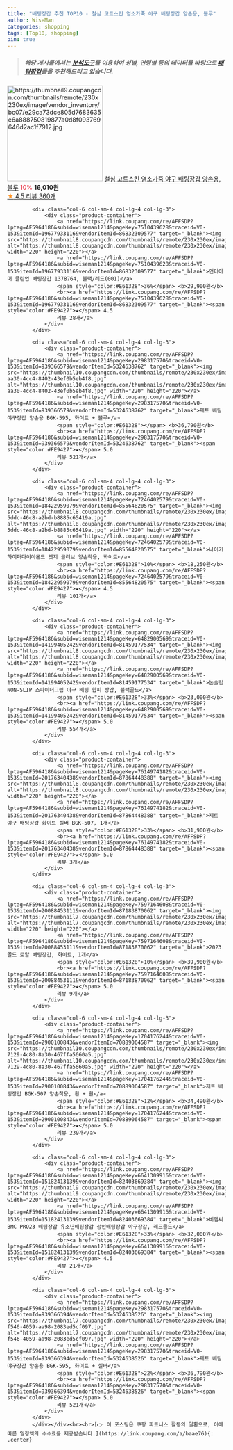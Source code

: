 ```yaml
---
title: "배팅장갑 추천 TOP10 - 철심 고트스킨 염소가죽 야구 배팅장갑 양손용, 블루"
author: WiseMan
categories: shopping
tags: [Top10, shopping]
pin: true
---
```


> ##### 해당 게시물에서는 [**분석도구**](https://itemscout.io/)를 이용하여 **성별**, **연령별** 등의 데이터를 바탕으로 [**배팅장갑**](https://link.coupang.com/a/baae76)들을 추천해드리고 있습니다.
<div class="container"><div class="row">
            <div class="col-6 col-sm-4 col-lg-4 col-lg-3">
                <div class="product-container">
                    <a href="https://link.coupang.com/re/AFFSDP?lptag=AF5964186&subid=wiseman1214&pageKey=6962407490&traceid=V0-153&itemId=5467766722&vendorItemId=4489581434" target="_blank"><img src="https://thumbnail9.coupangcdn.com/thumbnails/remote/230x230ex/image/vendor_inventory/bc07/e29ca73dce805d7683635e6a888750819877a0d8f093769646d2ac1f7912.jpg" alt="https://thumbnail9.coupangcdn.com/thumbnails/remote/230x230ex/image/vendor_inventory/bc07/e29ca73dce805d7683635e6a888750819877a0d8f093769646d2ac1f7912.jpg" width="220" height="220"></a>
                    <a href="https://link.coupang.com/re/AFFSDP?lptag=AF5964186&subid=wiseman1214&pageKey=6962407490&traceid=V0-153&itemId=5467766722&vendorItemId=4489581434" target="_blank">철심 고트스킨 염소가죽 야구 배팅장갑 양손용, 블루</a>
                    <span style="color:#E61328">10%</span> <b>16,010원</b>
                    <br><a href="https://link.coupang.com/re/AFFSDP?lptag=AF5964186&subid=wiseman1214&pageKey=6962407490&traceid=V0-153&itemId=5467766722&vendorItemId=4489581434" target="_blank"><span style="color:#FE9427">★</span> 4.5
                    리뷰 360개</a>
                </div>
            </div>
            
            <div class="col-6 col-sm-4 col-lg-4 col-lg-3">
                <div class="product-container">
                    <a href="https://link.coupang.com/re/AFFSDP?lptag=AF5964186&subid=wiseman1214&pageKey=7510439628&traceid=V0-153&itemId=19677933116&vendorItemId=86832309577" target="_blank"><img src="https://thumbnail8.coupangcdn.com/thumbnails/remote/230x230ex/image/vendor_inventory/3000/5096c62c87202949c17710fbde5a5d3c2697b8d3457d9c0d252447cec27d.jpeg" alt="https://thumbnail8.coupangcdn.com/thumbnails/remote/230x230ex/image/vendor_inventory/3000/5096c62c87202949c17710fbde5a5d3c2697b8d3457d9c0d252447cec27d.jpeg" width="220" height="220"></a>
                    <a href="https://link.coupang.com/re/AFFSDP?lptag=AF5964186&subid=wiseman1214&pageKey=7510439628&traceid=V0-153&itemId=19677933116&vendorItemId=86832309577" target="_blank">언더아머 클린업 배팅장갑 1378764, 블랙/레드(001)</a>
                    <span style="color:#E61328">36%</span> <b>29,900원</b>
                    <br><a href="https://link.coupang.com/re/AFFSDP?lptag=AF5964186&subid=wiseman1214&pageKey=7510439628&traceid=V0-153&itemId=19677933116&vendorItemId=86832309577" target="_blank"><span style="color:#FE9427">★</span> 4.5
                    리뷰 28개</a>
                </div>
            </div>
            
            <div class="col-6 col-sm-4 col-lg-4 col-lg-3">
                <div class="product-container">
                    <a href="https://link.coupang.com/re/AFFSDP?lptag=AF5964186&subid=wiseman1214&pageKey=298317570&traceid=V0-153&itemId=939366579&vendorItemId=5324638762" target="_blank"><img src="https://thumbnail10.coupangcdn.com/thumbnails/remote/230x230ex/image/retail/images/2019/09/10/13/6/7423ac10-aa30-4cc4-8402-43ef0b5eb4f8.jpg" alt="https://thumbnail10.coupangcdn.com/thumbnails/remote/230x230ex/image/retail/images/2019/09/10/13/6/7423ac10-aa30-4cc4-8402-43ef0b5eb4f8.jpg" width="220" height="220"></a>
                    <a href="https://link.coupang.com/re/AFFSDP?lptag=AF5964186&subid=wiseman1214&pageKey=298317570&traceid=V0-153&itemId=939366579&vendorItemId=5324638762" target="_blank">제트 배팅 야구장갑 양손용 BGK-595, 화이트 + 블루</a>
                    <span style="color:#E61328"></span> <b>36,790원</b>
                    <br><a href="https://link.coupang.com/re/AFFSDP?lptag=AF5964186&subid=wiseman1214&pageKey=298317570&traceid=V0-153&itemId=939366579&vendorItemId=5324638762" target="_blank"><span style="color:#FE9427">★</span> 5.0
                    리뷰 521개</a>
                </div>
            </div>
            
            <div class="col-6 col-sm-4 col-lg-4 col-lg-3">
                <div class="product-container">
                    <a href="https://link.coupang.com/re/AFFSDP?lptag=AF5964186&subid=wiseman1214&pageKey=7246402579&traceid=V0-153&itemId=18422959079&vendorItemId=85564820575" target="_blank"><img src="https://thumbnail8.coupangcdn.com/thumbnails/remote/230x230ex/image/retail/images/2023/04/05/16/1/707ffc68-5ddc-46c8-a2bd-b8885c65419a.jpg" alt="https://thumbnail8.coupangcdn.com/thumbnails/remote/230x230ex/image/retail/images/2023/04/05/16/1/707ffc68-5ddc-46c8-a2bd-b8885c65419a.jpg" width="220" height="220"></a>
                    <a href="https://link.coupang.com/re/AFFSDP?lptag=AF5964186&subid=wiseman1214&pageKey=7246402579&traceid=V0-153&itemId=18422959079&vendorItemId=85564820575" target="_blank">나이키 하이퍼다이아몬드 엣지 글러브 양손착용, 화이트</a>
                    <span style="color:#E61328">10%</span> <b>18,250원</b>
                    <br><a href="https://link.coupang.com/re/AFFSDP?lptag=AF5964186&subid=wiseman1214&pageKey=7246402579&traceid=V0-153&itemId=18422959079&vendorItemId=85564820575" target="_blank"><span style="color:#FE9427">★</span> 4.5
                    리뷰 101개</a>
                </div>
            </div>
            
            <div class="col-6 col-sm-4 col-lg-4 col-lg-3">
                <div class="product-container">
                    <a href="https://link.coupang.com/re/AFFSDP?lptag=AF5964186&subid=wiseman1214&pageKey=6482900569&traceid=V0-153&itemId=14199405242&vendorItemId=81459177534" target="_blank"><img src="https://thumbnail8.coupangcdn.com/thumbnails/remote/230x230ex/image/vendor_inventory/9ccd/e195f8993f177777d6777e8302bb3a8c52810f66b495fc3335c5826ccd8f.jpg" alt="https://thumbnail8.coupangcdn.com/thumbnails/remote/230x230ex/image/vendor_inventory/9ccd/e195f8993f177777d6777e8302bb3a8c52810f66b495fc3335c5826ccd8f.jpg" width="220" height="220"></a>
                    <a href="https://link.coupang.com/re/AFFSDP?lptag=AF5964186&subid=wiseman1214&pageKey=6482900569&traceid=V0-153&itemId=14199405242&vendorItemId=81459177534" target="_blank">논슬립 NON-SLIP 스파이더그립 야구 배팅 합피 장갑, 블랙골드</a>
                    <span style="color:#E61328">33%</span> <b>23,000원</b>
                    <br><a href="https://link.coupang.com/re/AFFSDP?lptag=AF5964186&subid=wiseman1214&pageKey=6482900569&traceid=V0-153&itemId=14199405242&vendorItemId=81459177534" target="_blank"><span style="color:#FE9427">★</span> 5.0
                    리뷰 554개</a>
                </div>
            </div>
            
            <div class="col-6 col-sm-4 col-lg-4 col-lg-3">
                <div class="product-container">
                    <a href="https://link.coupang.com/re/AFFSDP?lptag=AF5964186&subid=wiseman1214&pageKey=7614974182&traceid=V0-153&itemId=20176340438&vendorItemId=87864448388" target="_blank"><img src="https://thumbnail8.coupangcdn.com/thumbnails/remote/230x230ex/image/vendor_inventory/1caa/09e1e326991cd60b342198a5c3ca019b6130b1ddd79ba72345743de6c17e.jpg" alt="https://thumbnail8.coupangcdn.com/thumbnails/remote/230x230ex/image/vendor_inventory/1caa/09e1e326991cd60b342198a5c3ca019b6130b1ddd79ba72345743de6c17e.jpg" width="220" height="220"></a>
                    <a href="https://link.coupang.com/re/AFFSDP?lptag=AF5964186&subid=wiseman1214&pageKey=7614974182&traceid=V0-153&itemId=20176340438&vendorItemId=87864448388" target="_blank">제트 야구 배팅장갑 화이트 실버 BGK-507, 1개</a>
                    <span style="color:#E61328">33%</span> <b>31,900원</b>
                    <br><a href="https://link.coupang.com/re/AFFSDP?lptag=AF5964186&subid=wiseman1214&pageKey=7614974182&traceid=V0-153&itemId=20176340438&vendorItemId=87864448388" target="_blank"><span style="color:#FE9427">★</span> 5.0
                    리뷰 3개</a>
                </div>
            </div>
            
            <div class="col-6 col-sm-4 col-lg-4 col-lg-3">
                <div class="product-container">
                    <a href="https://link.coupang.com/re/AFFSDP?lptag=AF5964186&subid=wiseman1214&pageKey=7597164608&traceid=V0-153&itemId=20088453111&vendorItemId=87183870062" target="_blank"><img src="https://thumbnail7.coupangcdn.com/thumbnails/remote/230x230ex/image/vendor_inventory/8399/a370be008f10f8edafa1c0700bd83708794e7a33db64e7c24d19cb39441e.jpg" alt="https://thumbnail7.coupangcdn.com/thumbnails/remote/230x230ex/image/vendor_inventory/8399/a370be008f10f8edafa1c0700bd83708794e7a33db64e7c24d19cb39441e.jpg" width="220" height="220"></a>
                    <a href="https://link.coupang.com/re/AFFSDP?lptag=AF5964186&subid=wiseman1214&pageKey=7597164608&traceid=V0-153&itemId=20088453111&vendorItemId=87183870062" target="_blank">2023 골드 로얄 배팅장갑, 화이트, 1개</a>
                    <span style="color:#E61328">10%</span> <b>39,900원</b>
                    <br><a href="https://link.coupang.com/re/AFFSDP?lptag=AF5964186&subid=wiseman1214&pageKey=7597164608&traceid=V0-153&itemId=20088453111&vendorItemId=87183870062" target="_blank"><span style="color:#FE9427">★</span> 5.0
                    리뷰 9개</a>
                </div>
            </div>
            
            <div class="col-6 col-sm-4 col-lg-4 col-lg-3">
                <div class="product-container">
                    <a href="https://link.coupang.com/re/AFFSDP?lptag=AF5964186&subid=wiseman1214&pageKey=1704176244&traceid=V0-153&itemId=2900100843&vendorItemId=70889064587" target="_blank"><img src="https://thumbnail10.coupangcdn.com/thumbnails/remote/230x230ex/image/retail/images/2020/06/15/16/1/facf083e-7129-4c80-8a30-467ffa5660a5.jpg" alt="https://thumbnail10.coupangcdn.com/thumbnails/remote/230x230ex/image/retail/images/2020/06/15/16/1/facf083e-7129-4c80-8a30-467ffa5660a5.jpg" width="220" height="220"></a>
                    <a href="https://link.coupang.com/re/AFFSDP?lptag=AF5964186&subid=wiseman1214&pageKey=1704176244&traceid=V0-153&itemId=2900100843&vendorItemId=70889064587" target="_blank">제트 배팅장갑 BGK-507 양손착용, 흰 + 흰</a>
                    <span style="color:#E61328">12%</span> <b>34,490원</b>
                    <br><a href="https://link.coupang.com/re/AFFSDP?lptag=AF5964186&subid=wiseman1214&pageKey=1704176244&traceid=V0-153&itemId=2900100843&vendorItemId=70889064587" target="_blank"><span style="color:#FE9427">★</span> 5.0
                    리뷰 239개</a>
                </div>
            </div>
            
            <div class="col-6 col-sm-4 col-lg-4 col-lg-3">
                <div class="product-container">
                    <a href="https://link.coupang.com/re/AFFSDP?lptag=AF5964186&subid=wiseman1214&pageKey=6641309916&traceid=V0-153&itemId=15182413139&vendorItemId=82403669384" target="_blank"><img src="https://thumbnail9.coupangcdn.com/thumbnails/remote/230x230ex/image/vendor_inventory/e3ff/8964a81a2eca3e58565c02cfa13973d9c9d949c37ac235607f58b16f83e0.jpg" alt="https://thumbnail9.coupangcdn.com/thumbnails/remote/230x230ex/image/vendor_inventory/e3ff/8964a81a2eca3e58565c02cfa13973d9c9d949c37ac235607f58b16f83e0.jpg" width="220" height="220"></a>
                    <a href="https://link.coupang.com/re/AFFSDP?lptag=AF5964186&subid=wiseman1214&pageKey=6641309916&traceid=V0-153&itemId=15182413139&vendorItemId=82403669384" target="_blank">비엠씨 BMC PRO23 배팅장갑 유소년배팅장갑 성인배팅장갑 야구장갑, 레드골드</a>
                    <span style="color:#E61328">33%</span> <b>32,000원</b>
                    <br><a href="https://link.coupang.com/re/AFFSDP?lptag=AF5964186&subid=wiseman1214&pageKey=6641309916&traceid=V0-153&itemId=15182413139&vendorItemId=82403669384" target="_blank"><span style="color:#FE9427">★</span> 4.5
                    리뷰 21개</a>
                </div>
            </div>
            
            <div class="col-6 col-sm-4 col-lg-4 col-lg-3">
                <div class="product-container">
                    <a href="https://link.coupang.com/re/AFFSDP?lptag=AF5964186&subid=wiseman1214&pageKey=298317570&traceid=V0-153&itemId=939366394&vendorItemId=5324638526" target="_blank"><img src="https://thumbnail7.coupangcdn.com/thumbnails/remote/230x230ex/image/retail/images/2019/09/10/13/5/f778a2d9-f546-4059-aa98-2083ed5cf097.jpg" alt="https://thumbnail7.coupangcdn.com/thumbnails/remote/230x230ex/image/retail/images/2019/09/10/13/5/f778a2d9-f546-4059-aa98-2083ed5cf097.jpg" width="220" height="220"></a>
                    <a href="https://link.coupang.com/re/AFFSDP?lptag=AF5964186&subid=wiseman1214&pageKey=298317570&traceid=V0-153&itemId=939366394&vendorItemId=5324638526" target="_blank">제트 배팅 야구장갑 양손용 BGK-595, 화이트 + 실버</a>
                    <span style="color:#E61328">22%</span> <b>36,790원</b>
                    <br><a href="https://link.coupang.com/re/AFFSDP?lptag=AF5964186&subid=wiseman1214&pageKey=298317570&traceid=V0-153&itemId=939366394&vendorItemId=5324638526" target="_blank"><span style="color:#FE9427">★</span> 5.0
                    리뷰 521개</a>
                </div>
            </div>
            </div></div><br><br>[👉 이 포스팅은 쿠팡 파트너스 활동의 일환으로, 이에 따른 일정액의 수수료를 제공받습니다.](https://link.coupang.com/a/baae76){: .center}
